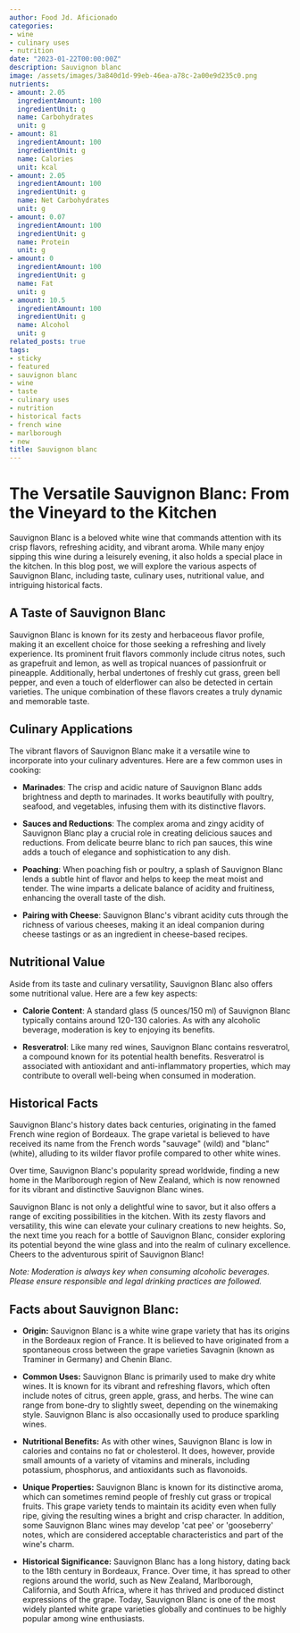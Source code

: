 ```yaml
---
author: Food Jd. Aficionado
categories:
- wine
- culinary uses
- nutrition
date: "2023-01-22T00:00:00Z"
description: Sauvignon blanc
image: /assets/images/3a840d1d-99eb-46ea-a78c-2a00e9d235c0.png
nutrients:
- amount: 2.05
  ingredientAmount: 100
  ingredientUnit: g
  name: Carbohydrates
  unit: g
- amount: 81
  ingredientAmount: 100
  ingredientUnit: g
  name: Calories
  unit: kcal
- amount: 2.05
  ingredientAmount: 100
  ingredientUnit: g
  name: Net Carbohydrates
  unit: g
- amount: 0.07
  ingredientAmount: 100
  ingredientUnit: g
  name: Protein
  unit: g
- amount: 0
  ingredientAmount: 100
  ingredientUnit: g
  name: Fat
  unit: g
- amount: 10.5
  ingredientAmount: 100
  ingredientUnit: g
  name: Alcohol
  unit: g
related_posts: true
tags:
- sticky
- featured
- sauvignon blanc
- wine
- taste
- culinary uses
- nutrition
- historical facts
- french wine
- marlborough
- new
title: Sauvignon blanc
---
```

# The Versatile Sauvignon Blanc: From the Vineyard to the Kitchen



Sauvignon Blanc is a beloved white wine that commands attention with its crisp flavors, refreshing acidity, and vibrant aroma. While many enjoy sipping this wine during a leisurely evening, it also holds a special place in the kitchen. In this blog post, we will explore the various aspects of Sauvignon Blanc, including taste, culinary uses, nutritional value, and intriguing historical facts.

## A Taste of Sauvignon Blanc

Sauvignon Blanc is known for its zesty and herbaceous flavor profile, making it an excellent choice for those seeking a refreshing and lively experience. Its prominent fruit flavors commonly include citrus notes, such as grapefruit and lemon, as well as tropical nuances of passionfruit or pineapple. Additionally, herbal undertones of freshly cut grass, green bell pepper, and even a touch of elderflower can also be detected in certain varieties. The unique combination of these flavors creates a truly dynamic and memorable taste.

## Culinary Applications

The vibrant flavors of Sauvignon Blanc make it a versatile wine to incorporate into your culinary adventures. Here are a few common uses in cooking:

- **Marinades**: The crisp and acidic nature of Sauvignon Blanc adds brightness and depth to marinades. It works beautifully with poultry, seafood, and vegetables, infusing them with its distinctive flavors.

- **Sauces and Reductions**: The complex aroma and zingy acidity of Sauvignon Blanc play a crucial role in creating delicious sauces and reductions. From delicate beurre blanc to rich pan sauces, this wine adds a touch of elegance and sophistication to any dish.

- **Poaching**: When poaching fish or poultry, a splash of Sauvignon Blanc lends a subtle hint of flavor and helps to keep the meat moist and tender. The wine imparts a delicate balance of acidity and fruitiness, enhancing the overall taste of the dish.

- **Pairing with Cheese**: Sauvignon Blanc's vibrant acidity cuts through the richness of various cheeses, making it an ideal companion during cheese tastings or as an ingredient in cheese-based recipes.

## Nutritional Value

Aside from its taste and culinary versatility, Sauvignon Blanc also offers some nutritional value. Here are a few key aspects:

- **Calorie Content**: A standard glass (5 ounces/150 ml) of Sauvignon Blanc typically contains around 120-130 calories. As with any alcoholic beverage, moderation is key to enjoying its benefits.

- **Resveratrol**: Like many red wines, Sauvignon Blanc contains resveratrol, a compound known for its potential health benefits. Resveratrol is associated with antioxidant and anti-inflammatory properties, which may contribute to overall well-being when consumed in moderation.

## Historical Facts

Sauvignon Blanc's history dates back centuries, originating in the famed French wine region of Bordeaux. The grape varietal is believed to have received its name from the French words "sauvage" (wild) and "blanc" (white), alluding to its wilder flavor profile compared to other white wines.

Over time, Sauvignon Blanc's popularity spread worldwide, finding a new home in the Marlborough region of New Zealand, which is now renowned for its vibrant and distinctive Sauvignon Blanc wines.



Sauvignon Blanc is not only a delightful wine to savor, but it also offers a range of exciting possibilities in the kitchen. With its zesty flavors and versatility, this wine can elevate your culinary creations to new heights. So, the next time you reach for a bottle of Sauvignon Blanc, consider exploring its potential beyond the wine glass and into the realm of culinary excellence. Cheers to the adventurous spirit of Sauvignon Blanc!

*Note: Moderation is always key when consuming alcoholic beverages. Please ensure responsible and legal drinking practices are followed.*

## Facts about Sauvignon Blanc:

- **Origin:** Sauvignon Blanc is a white wine grape variety that has its origins in the Bordeaux region of France. It is believed to have originated from a spontaneous cross between the grape varieties Savagnin (known as Traminer in Germany) and Chenin Blanc.

- **Common Uses:** Sauvignon Blanc is primarily used to make dry white wines. It is known for its vibrant and refreshing flavors, which often include notes of citrus, green apple, grass, and herbs. The wine can range from bone-dry to slightly sweet, depending on the winemaking style. Sauvignon Blanc is also occasionally used to produce sparkling wines.

- **Nutritional Benefits:** As with other wines, Sauvignon Blanc is low in calories and contains no fat or cholesterol. It does, however, provide small amounts of a variety of vitamins and minerals, including potassium, phosphorus, and antioxidants such as flavonoids.

- **Unique Properties:** Sauvignon Blanc is known for its distinctive aroma, which can sometimes remind people of freshly cut grass or tropical fruits. This grape variety tends to maintain its acidity even when fully ripe, giving the resulting wines a bright and crisp character. In addition, some Sauvignon Blanc wines may develop 'cat pee' or 'gooseberry' notes, which are considered acceptable characteristics and part of the wine's charm.

- **Historical Significance:** Sauvignon Blanc has a long history, dating back to the 18th century in Bordeaux, France. Over time, it has spread to other regions around the world, such as New Zealand, Marlborough, California, and South Africa, where it has thrived and produced distinct expressions of the grape. Today, Sauvignon Blanc is one of the most widely planted white grape varieties globally and continues to be highly popular among wine enthusiasts.
